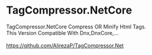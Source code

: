 # TagCompressor.NetCore
TagCompressor.NetCore Compress OR Minify Html Tags.<br/>
This Version Compatible With Dnx,DnxCore,...<br/><br/>
https://github.com/AlirezaP/TagCompressor.Net

